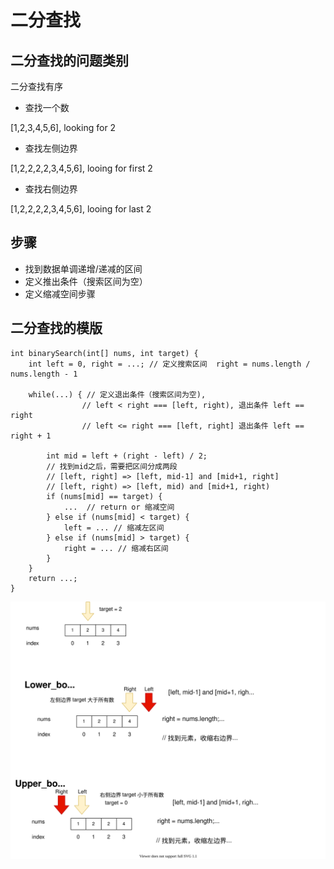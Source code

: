 # 二分查找
## 二分查找的问题类别
二分查找有序

* 查找一个数

[1,2,3,4,5,6], looking for 2

* 查找左侧边界

[1,2,2,2,2,3,4,5,6], looing for first 2

* 查找右侧边界

[1,2,2,2,2,3,4,5,6], looing for last 2

## 步骤
* 找到数据单调递增/递减的区间
* 定义推出条件（搜索区间为空）
* 定义缩减空间步骤

##  二分查找的模版

```
int binarySearch(int[] nums, int target) {
    int left = 0, right = ...; // 定义搜索区间  right = nums.length / nums.length - 1

    while(...) { // 定义退出条件（搜索区间为空), 
                // left < right === [left, right), 退出条件 left == right
                // left <= right === [left, right] 退出条件 left == right + 1

        int mid = left + (right - left) / 2;
        // 找到mid之后，需要把区间分成两段
        // [left, right] => [left, mid-1] and [mid+1, right]
        // [left, right) => [left, mid) and [mid+1, right)
        if (nums[mid] == target) {
            ...  // return or 缩减空间
        } else if (nums[mid] < target) {
            left = ... // 缩减左区间
        } else if (nums[mid] > target) {
            right = ... // 缩减右区间 
        }
    }
    return ...;
}
```

![二分查找](./graphs/binarySearch.drawio.svg)




